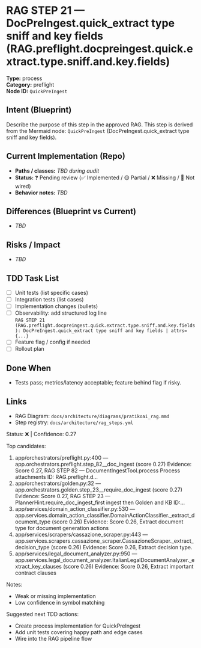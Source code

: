 # RAG STEP 21 — DocPreIngest.quick_extract type sniff and key fields (RAG.preflight.docpreingest.quick.extract.type.sniff.and.key.fields)

**Type:** process  
**Category:** preflight  
**Node ID:** `QuickPreIngest`

## Intent (Blueprint)
Describe the purpose of this step in the approved RAG. This step is derived from the Mermaid node: `QuickPreIngest` (DocPreIngest.quick_extract type sniff and key fields).

## Current Implementation (Repo)
- **Paths / classes:** _TBD during audit_
- **Status:** ❓ Pending review (✅ Implemented / 🟡 Partial / ❌ Missing / 🔌 Not wired)
- **Behavior notes:** _TBD_

## Differences (Blueprint vs Current)
- _TBD_

## Risks / Impact
- _TBD_

## TDD Task List
- [ ] Unit tests (list specific cases)
- [ ] Integration tests (list cases)
- [ ] Implementation changes (bullets)
- [ ] Observability: add structured log line  
  `RAG STEP 21 (RAG.preflight.docpreingest.quick.extract.type.sniff.and.key.fields): DocPreIngest.quick_extract type sniff and key fields | attrs={...}`
- [ ] Feature flag / config if needed
- [ ] Rollout plan

## Done When
- Tests pass; metrics/latency acceptable; feature behind flag if risky.

## Links
- RAG Diagram: `docs/architecture/diagrams/pratikoai_rag.mmd`
- Step registry: `docs/architecture/rag_steps.yml`


<!-- AUTO-AUDIT:BEGIN -->
Status: ❌  |  Confidence: 0.27

Top candidates:
1) app/orchestrators/preflight.py:400 — app.orchestrators.preflight.step_82__doc_ingest (score 0.27)
   Evidence: Score 0.27, RAG STEP 82 — DocumentIngestTool.process Process attachments
ID: RAG.preflight.d...
2) app/orchestrators/golden.py:32 — app.orchestrators.golden.step_23__require_doc_ingest (score 0.27)
   Evidence: Score 0.27, RAG STEP 23 — PlannerHint.require_doc_ingest_first ingest then Golden and KB
ID:...
3) app/services/domain_action_classifier.py:530 — app.services.domain_action_classifier.DomainActionClassifier._extract_document_type (score 0.26)
   Evidence: Score 0.26, Extract document type for document generation actions
4) app/services/scrapers/cassazione_scraper.py:443 — app.services.scrapers.cassazione_scraper.CassazioneScraper._extract_decision_type (score 0.26)
   Evidence: Score 0.26, Extract decision type.
5) app/services/legal_document_analyzer.py:950 — app.services.legal_document_analyzer.ItalianLegalDocumentAnalyzer._extract_key_clauses (score 0.26)
   Evidence: Score 0.26, Extract important contract clauses

Notes:
- Weak or missing implementation
- Low confidence in symbol matching

Suggested next TDD actions:
- Create process implementation for QuickPreIngest
- Add unit tests covering happy path and edge cases
- Wire into the RAG pipeline flow
<!-- AUTO-AUDIT:END -->